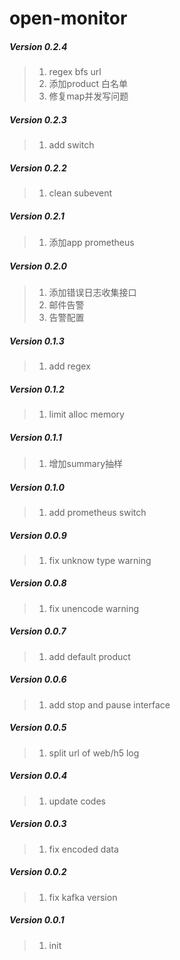 # open-monitor

##### Version 0.2.4
> 1. regex bfs url
> 2. 添加product 白名单
> 3. 修复map并发写问题

##### Version 0.2.3
> 1. add switch

##### Version 0.2.2
> 1. clean subevent

##### Version 0.2.1
> 1. 添加app prometheus

##### Version 0.2.0
> 1. 添加错误日志收集接口
> 2. 邮件告警
> 3. 告警配置

##### Version 0.1.3
> 1. add regex

##### Version 0.1.2
> 1. limit alloc memory

##### Version 0.1.1
> 1. 增加summary抽样

##### Version 0.1.0
> 1. add prometheus switch

##### Version 0.0.9
> 1. fix unknow type warning

##### Version 0.0.8
> 1. fix unencode warning

##### Version 0.0.7
> 1. add default product

##### Version 0.0.6
> 1. add stop and pause interface

##### Version 0.0.5
> 1. split url of web/h5 log

##### Version 0.0.4
> 1. update codes

##### Version 0.0.3
> 1. fix encoded data

##### Version 0.0.2
> 1. fix kafka version

##### Version 0.0.1
> 1. init